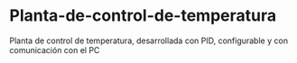 # Planta-de-control-de-temperatura
Planta de control de temperatura, desarrollada con PID, configurable y con comunicación con el PC
